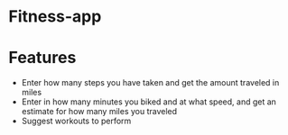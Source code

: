 # Fitness-app
# Features

  * Enter how many steps you have taken and get the amount traveled in miles  
  * Enter in how many minutes you biked and at what speed, and get an estimate for how many miles you traveled  
  * Suggest workouts to perform  
